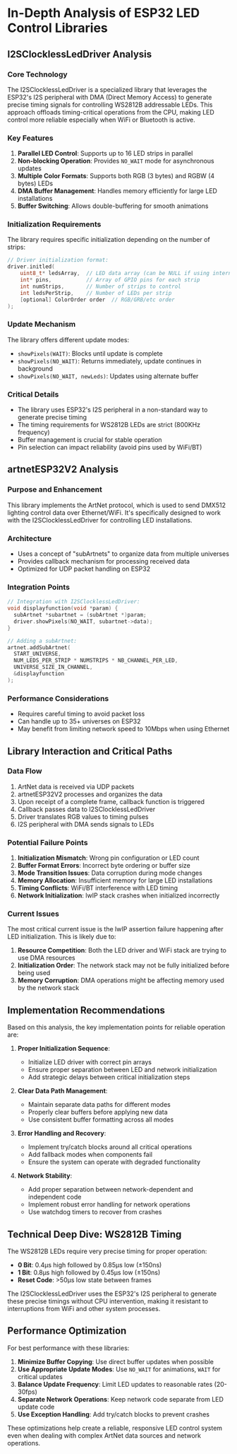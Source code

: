 # In-Depth Analysis of ESP32 LED Control Libraries

## I2SClocklessLedDriver Analysis

### Core Technology
The I2SClocklessLedDriver is a specialized library that leverages the ESP32's I2S peripheral with DMA (Direct Memory Access) to generate precise timing signals for controlling WS2812B addressable LEDs. This approach offloads timing-critical operations from the CPU, making LED control more reliable especially when WiFi or Bluetooth is active.

### Key Features
1. **Parallel LED Control**: Supports up to 16 LED strips in parallel
2. **Non-blocking Operation**: Provides `NO_WAIT` mode for asynchronous updates
3. **Multiple Color Formats**: Supports both RGB (3 bytes) and RGBW (4 bytes) LEDs
4. **DMA Buffer Management**: Handles memory efficiently for large LED installations
5. **Buffer Switching**: Allows double-buffering for smooth animations

### Initialization Requirements
The library requires specific initialization depending on the number of strips:

```cpp
// Driver initialization format:
driver.initled(
    uint8_t* ledsArray,  // LED data array (can be NULL if using internal buffer)
    int* pins,           // Array of GPIO pins for each strip
    int numStrips,       // Number of strips to control
    int ledsPerStrip,    // Number of LEDs per strip
    [optional] ColorOrder order  // RGB/GRB/etc order
);
```

### Update Mechanism
The library offers different update modes:
- `showPixels(WAIT)`: Blocks until update is complete
- `showPixels(NO_WAIT)`: Returns immediately, update continues in background
- `showPixels(NO_WAIT, newLeds)`: Updates using alternate buffer

### Critical Details
- The library uses ESP32's I2S peripheral in a non-standard way to generate precise timing
- The timing requirements for WS2812B LEDs are strict (800KHz frequency)
- Buffer management is crucial for stable operation
- Pin selection can impact reliability (avoid pins used by WiFi/BT)

## artnetESP32V2 Analysis

### Purpose and Enhancement
This library implements the ArtNet protocol, which is used to send DMX512 lighting control data over Ethernet/WiFi. It's specifically designed to work with the I2SClocklessLedDriver for controlling LED installations.

### Architecture
- Uses a concept of "subArtnets" to organize data from multiple universes
- Provides callback mechanism for processing received data
- Optimized for UDP packet handling on ESP32

### Integration Points
```cpp
// Integration with I2SClocklessLedDriver:
void displayfunction(void *param) {
  subArtnet *subartnet = (subArtnet *)param;
  driver.showPixels(NO_WAIT, subartnet->data);
}

// Adding a subArtnet:
artnet.addSubArtnet(
  START_UNIVERSE,
  NUM_LEDS_PER_STRIP * NUMSTRIPS * NB_CHANNEL_PER_LED,
  UNIVERSE_SIZE_IN_CHANNEL,
  &displayfunction
);
```

### Performance Considerations
- Requires careful timing to avoid packet loss
- Can handle up to 35+ universes on ESP32
- May benefit from limiting network speed to 10Mbps when using Ethernet

## Library Interaction and Critical Paths

### Data Flow
1. ArtNet data is received via UDP packets
2. artnetESP32V2 processes and organizes the data
3. Upon receipt of a complete frame, callback function is triggered
4. Callback passes data to I2SClocklessLedDriver
5. Driver translates RGB values to timing pulses
6. I2S peripheral with DMA sends signals to LEDs

### Potential Failure Points
1. **Initialization Mismatch**: Wrong pin configuration or LED count
2. **Buffer Format Errors**: Incorrect byte ordering or buffer size
3. **Mode Transition Issues**: Data corruption during mode changes
4. **Memory Allocation**: Insufficient memory for large LED installations
5. **Timing Conflicts**: WiFi/BT interference with LED timing
6. **Network Initialization**: lwIP stack crashes when initialized incorrectly

### Current Issues
The most critical current issue is the lwIP assertion failure happening after LED initialization. This is likely due to:

1. **Resource Competition**: Both the LED driver and WiFi stack are trying to use DMA resources
2. **Initialization Order**: The network stack may not be fully initialized before being used
3. **Memory Corruption**: DMA operations might be affecting memory used by the network stack

## Implementation Recommendations

Based on this analysis, the key implementation points for reliable operation are:

1. **Proper Initialization Sequence**:
   - Initialize LED driver with correct pin arrays
   - Ensure proper separation between LED and network initialization
   - Add strategic delays between critical initialization steps

2. **Clear Data Path Management**:
   - Maintain separate data paths for different modes
   - Properly clear buffers before applying new data
   - Use consistent buffer formatting across all modes

3. **Error Handling and Recovery**:
   - Implement try/catch blocks around all critical operations
   - Add fallback modes when components fail
   - Ensure the system can operate with degraded functionality

4. **Network Stability**:
   - Add proper separation between network-dependent and independent code
   - Implement robust error handling for network operations
   - Use watchdog timers to recover from crashes

## Technical Deep Dive: WS2812B Timing

The WS2812B LEDs require very precise timing for proper operation:

- **0 Bit**: 0.4μs high followed by 0.85μs low (±150ns)
- **1 Bit**: 0.8μs high followed by 0.45μs low (±150ns)
- **Reset Code**: >50μs low state between frames

The I2SClocklessLedDriver uses the ESP32's I2S peripheral to generate these precise timings without CPU intervention, making it resistant to interruptions from WiFi and other system processes.

## Performance Optimization

For best performance with these libraries:

1. **Minimize Buffer Copying**: Use direct buffer updates when possible
2. **Use Appropriate Update Modes**: Use `NO_WAIT` for animations, `WAIT` for critical updates
3. **Balance Update Frequency**: Limit LED updates to reasonable rates (20-30fps)
4. **Separate Network Operations**: Keep network code separate from LED update code
5. **Use Exception Handling**: Add try/catch blocks to prevent crashes

These optimizations help create a reliable, responsive LED control system even when dealing with complex ArtNet data sources and network operations.